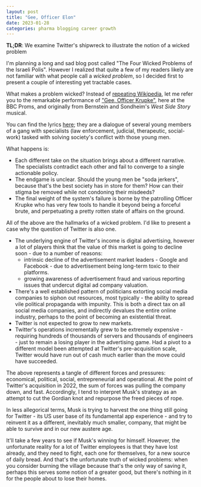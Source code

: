 ```yaml
---
layout: post
title: "Gee, Officer Elon"
date: 2023-01-28
categories: pharma blogging career growth
---
```

**TL;DR**: We examine Twitter's shipwreck to illustrate the notion of a wicked problem

I'm planning a long and sad blog post called "The Four Wicked Problems of the Israeli Polis". However I realized that quite a few of my readers likely are not familiar with what people call a *wicked problem*, so I decided first to present a couple of interesting yet tractable cases.

What makes a problem wicked? Instead of [repeating Wikipedia](https://en.wikipedia.org/wiki/Wicked_problem), let me refer you to the remarkable performance of ["Gee, Officer Krupke"](https://www.youtube.com/watch?v=L514Zv8Q4_4&t=1s), here at the BBC Proms, and originally from Bernstein and Sondheim's *West Side Story* musical. 

You can find the lyrics [here](https://www.westsidestory.com/gee-officer-krupke); they are a dialogue of several young members of a gang with specialists (law enforcement, judicial, therapeutic, social-work) tasked with solving society's conflict with those young men.

What happens is:
- Each different take on the situation brings about a different narrative. The specialists contradict each other and fail to converge to a single actionable policy.
- The endgame is unclear. Should the young men be "soda jerkers", because that's the best society has in store for them? How can their stigma be removed while not condoning their misdeeds?
- The final weight of the system's failure is borne by the patrolling Officer Krupke who has very few tools to handle it beyond being a forceful brute, and perpetuating a pretty rotten state of affairs on the ground.

All of the above are the hallmarks of a wicked problem. I'd like to present a case why the question of Twitter is also one.

- The underlying engine of Twitter's income is digital advertising, however a lot of players think that the value of this market is going to decline soon - due to a number of reasons:
   - intrinsic decline of the advertisement market leaders - Google and Facebook - due to advertisement being long-term toxic to their platforms.
   - growing awareness of advertisement fraud and various reporting issues that undercut digital ad company valuation.
- There's a well established pattern of politicians extorting social media companies to siphon out resources, most typically - the ability to spread vile political propaganda with impunity. This is both a direct tax on all social media companies, and indirectly devalues the entire online industry, perhaps to the point of becoming an existential threat.
- Twitter is not expected to grow to new markets.
- Twitter's operations incrementally grew to be extremely expensive - requiring hundreds of thousands of servers and thousands of engineers - just to remain a losing player in the advertising game. Had a pivot to a different model been attempted at Twitter's pre-acquisition scale, Twitter would have run out of cash much earlier than the move could have succeeded. 

The above represents a tangle of different forces and pressures: economical, political, social, entrepreneurial and operational. At the point of Twitter's acquisition in 2022, the sum of forces was pulling the company down, and fast. Accordingly, I tend to interpret Musk's strategy as an attempt to cut the Gordian knot and repurpose the freed pieces of rope.

In less allegorical terms, Musk is trying to harvest the one thing still going for Twitter - its US user base of its fundamental app experience - and try to reinvent it as a different, inevitably much smaller, company, that might be able to survive and in our new austere age.

It'll take a few years to see if Musk's winning for himself. However, the unfortunate reality for a lot of Twitter employees is that they have lost already, and they need to fight, each one for themselves, for a new source of daily bread. And that's the unfortunate truth of wicked problems: when you consider burning the village because that's the only way of saving it, perhaps this serves some notion of a greater good, but there's nothing in it for the people about to lose their homes.
